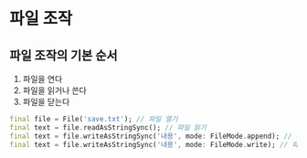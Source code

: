 # 파일 조작

## 파일 조작의 기본 순서
1. 파일을 연다
2. 파일을 읽거나 쓴다
3. 파일을 닫는다

```dart
final file = File('save.txt'); // 파일 열기
final text = file.readAsStringSync(); // 파일 읽기
final text = file.writeAsStringSync('내용', mode: FileMode.append); // 파일 쓰기, 파일이 없다면 새로 생성하면서 이어쓰기 함
final text = file.writeAsStringSync('내용', mode: FileMode.write); // 파일 쓰기, 파일이 없다면 새로 생성하면서 완전히 덮어쓰기 함
```